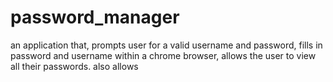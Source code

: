 # password_manager
an application that, prompts user for a valid username and password, fills in password and username within a chrome browser, allows the user to view all their passwords. also allows
